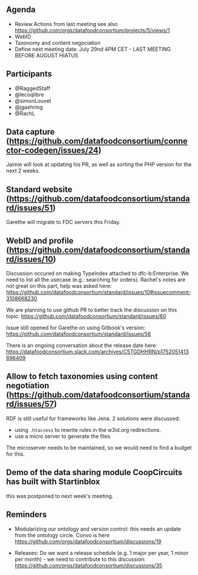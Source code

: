 ## Agenda

- Review Actions from last meeting see also https://github.com/orgs/datafoodconsortium/projects/5/views/1
- WebID
- Taxonomy and content negociation
- Define next meeting date: July 29nd 4PM CET - LAST MEETING BEFORE AUGUST HIATUS

## Participants

- @RaggedStaff
- @lecoqlibre
- @simonLouvet
- @jgaehring
- @RachL

## Data capture (https://github.com/datafoodconsortium/connector-codegen/issues/24)

Jaimie will look at updating his PR, as well as sorting the PHP version for the next 2 weeks.

## Standard website (https://github.com/datafoodconsortium/standard/issues/51)

Garethe will migrate to FDC servers this Friday.

## WebID and profile (https://github.com/datafoodconsortium/standard/issues/10)

Discussion occured on making TypeIndex attached to dfc-b:Enterprise. We need to list all the usecase (e.g.: searching for orders). Rachel's notes are not great on this part, help was asked here: https://github.com/datafoodconsortium/standard/issues/10#issuecomment-3108668230

We are planning to use github PR to better track the discussion on this topic: https://github.com/datafoodconsortium/standard/issues/60

Issue still opened for Garethe on using Gitbook's version: https://github.com/datafoodconsortium/standard/issues/56

There is an ongoing conversation about the release date here: https://datafoodconsortium.slack.com/archives/C5TGDHHRN/p1752051413696409

## Allow to fetch taxonomies using content negotiation (https://github.com/datafoodconsortium/standard/issues/57)

RDF is still useful for frameworks like Jena. 2 solutions were discussed:

- using `.htaccess` to rewrite rules in the w3id.org redirections.
- use a micro server to generate the files

The microserver needs to be maintained, so we would need to find a budget for this.

## Demo of the data sharing module CoopCircuits has built with Startinblox

this was postponed to next week's meeting.

## Reminders

- Modularizing our ontology and version control: this needs an update from the ontology circle. Convo is here https://github.com/orgs/datafoodconsortium/discussions/19

- Releases: Do we want a release schedule (e.g. 1 major per year, 1 minor per month) - we need to contribute to this discussion: https://github.com/orgs/datafoodconsortium/discussions/35
